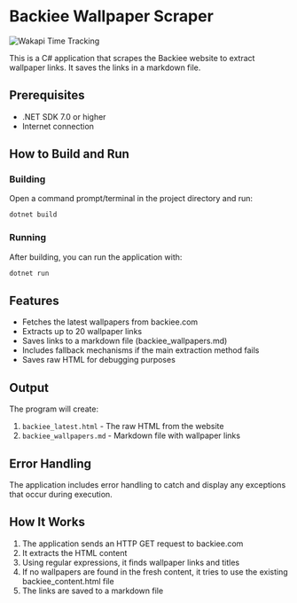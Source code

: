 # Backiee Wallpaper Scraper

<img src="https://wakapi-qt1b.onrender.com/api/badge/fahad/interval:any/project:Wall-You-Need" 
     alt="Wakapi Time Tracking" 
     title="Minimum amount of time spent on this project">

This is a C# application that scrapes the Backiee website to extract wallpaper links. It saves the links in a markdown file.

## Prerequisites

- .NET SDK 7.0 or higher
- Internet connection

## How to Build and Run

### Building

Open a command prompt/terminal in the project directory and run:

```bash
dotnet build
```

### Running

After building, you can run the application with:

```bash
dotnet run
```

## Features

- Fetches the latest wallpapers from backiee.com
- Extracts up to 20 wallpaper links
- Saves links to a markdown file (backiee_wallpapers.md)
- Includes fallback mechanisms if the main extraction method fails
- Saves raw HTML for debugging purposes

## Output

The program will create:
1. `backiee_latest.html` - The raw HTML from the website
2. `backiee_wallpapers.md` - Markdown file with wallpaper links

## Error Handling

The application includes error handling to catch and display any exceptions that occur during execution.

## How It Works

1. The application sends an HTTP GET request to backiee.com
2. It extracts the HTML content
3. Using regular expressions, it finds wallpaper links and titles
4. If no wallpapers are found in the fresh content, it tries to use the existing backiee_content.html file
5. The links are saved to a markdown file
